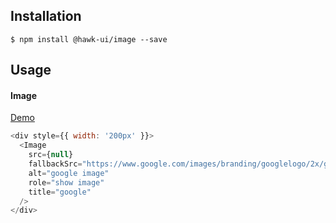 ## Installation
`$ npm install @hawk-ui/image --save`


## Usage


#### Image
[Demo](https://hawk.wallnit.com/#!/Image/1)
```js
<div style={{ width: '200px' }}>
  <Image
    src={null}
    fallbackSrc="https://www.google.com/images/branding/googlelogo/2x/googlelogo_color_272x92dp.png"
    alt="google image"
    role="show image"
    title="google"
  />
</div>
```